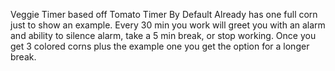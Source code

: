 Veggie Timer based off Tomato Timer
By Default Already has one full corn just to show an example.
Every 30 min you work will greet you with an alarm and ability 
to silence alarm, take a 5 min break, or stop working.
Once you get 3 colored corns plus the example one you get the option for a longer break.
